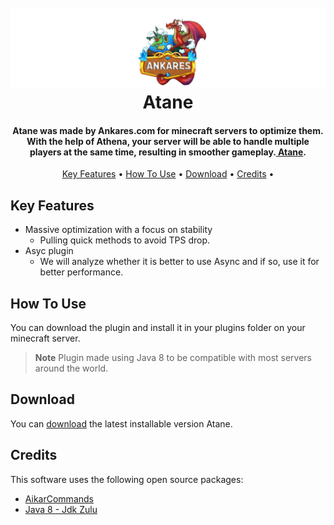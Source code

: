 
<h1 align="center">
  <br>
  <a href="http://ankares.com"><img src="https://github.com/HanielCota/Atane/blob/main/logo.png" alt="Atane" width="950"></a>
  <br>
  Atane
  <br>
</h1>

<h4 align="center">Atane was made by Ankares.com for minecraft servers to optimize them. With the help of Athena, your server will be able to handle multiple players at the same time, resulting in smoother gameplay.<a href="http:/ankares.com" target="_blank"> Atane</a>.</h4>

<p align="center">
  <a href="#key-features">Key Features</a> •
  <a href="#how-to-use">How To Use</a> •
  <a href="#download">Download</a> •
  <a href="#credits">Credits</a> •
</p>

## Key Features

* Massive optimization with a focus on stability
  - Pulling quick methods to avoid TPS drop.
* Asyc plugin
  - We will analyze whether it is better to use Async and if so, use it for better performance.

## How To Use

You can download the plugin and install it in your plugins folder on your minecraft server.

> **Note**
> Plugin made using Java 8 to be compatible with most servers around the world.


## Download

You can [download](https://github.com/amitmerchant1990/electron-markdownify/releases/tag/v1.2.0) the latest installable version Atane.


## Credits

This software uses the following open source packages:

- [AikarCommands](https://github.com/aikar/commands)
- [Java 8 - Jdk Zulu](https://www.azul.com)


